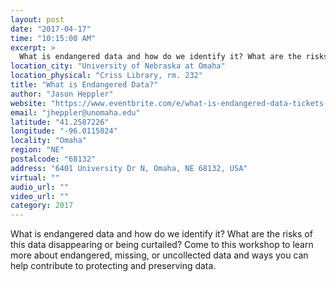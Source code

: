 ```yaml
---
layout: post
date: "2017-04-17"
time: "10:15:00 AM"
excerpt: >
  What is endangered data and how do we identify it? What are the risks of this data disappearing or being curtailed? Come to this workshop to...
location_city: "University of Nebraska at Omaha"
location_physical: "Criss Library, rm. 232"
title: "What is Endangered Data?"
author: "Jason Heppler"
website: "https://www.eventbrite.com/e/what-is-endangered-data-tickets-33012986732"
email: "jheppler@unomaha.edu"
latitude: "41.2587226"
longitude: "-96.0115024"
locality: "Omaha"
region: "NE"
postalcode: "68132"
address: "6401 University Dr N, Omaha, NE 68132, USA"
virtual: ""
audio_url: ""
video_url: ""
category: 2017
---
```


What is endangered data and how do we identify it? What are the risks of this data disappearing or being curtailed? Come to this workshop to learn more about endangered, missing, or uncollected data and ways you can help contribute to protecting and preserving data.
